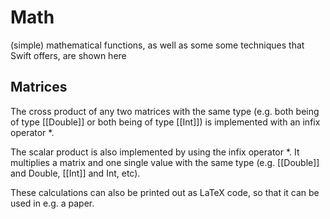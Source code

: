 # Math

(simple) mathematical functions, as well as some some techniques that Swift offers, are shown here

## Matrices

The cross product of any two matrices with the same type (e.g. both being of type [[Double]] or both being of type [[Int]]) is implemented with an infix operator *.

The scalar product is also implemented by using the infix operator *. It multiplies a matrix and one single value with the same type (e.g. [[Double]] and Double, [[Int]] and Int, etc).

These calculations can also be printed out as LaTeX code, so that it can be used in e.g. a paper.
